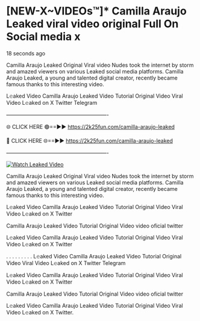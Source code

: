 # [NEW-X~VIDEOs™]* Camilla Araujo Leaked viral video original Full On Social media x

18 seconds ago

Camilla Araujo Leaked Original Viral video Nudes took the internet by storm and amazed viewers on various Leaked social media platforms. Camilla Araujo Leaked, a young and talented digital creator, recently became famous thanks to this interesting video.

L𝚎aked Video Camilla Araujo Leaked Video Tutorial Original Video Viral Video L𝚎aked on X Twitter Telegram

———————————————————-

🌐 CLICK HERE 🟢==►► https://2k25fun.com/camilla-araujo-leaked

🔴 CLICK HERE 🌐==►► https://2k25fun.com/camilla-araujo-leaked

———————————————————-

[![Watch Leaked Video](https://miro.medium.com/v2/resize:fit:828/format:webp/1*cilzJN44JGOrTw9NJCrNHA.gif "Watch Leaked Video")](https://2k25fun.com/camilla-araujo-leaked)

Camilla Araujo Leaked Original Viral video Nudes took the internet by storm and amazed viewers on various Leaked social media platforms. Camilla Araujo Leaked, a young and talented digital creator, recently became famous thanks to this interesting video.

L𝚎aked Video Camilla Araujo Leaked Video Tutorial Original Video Viral Video L𝚎aked on X Twitter

Camilla Araujo Leaked Video Tutorial Original Video video oficial twitter

L𝚎aked Video Camilla Araujo Leaked Video Tutorial Original Video Viral Video L𝚎aked on X Twitter

. . . . . . . . . L𝚎aked Video Camilla Araujo Leaked Video Tutorial Original Video Viral Video L𝚎aked on X Twitter Telegram

L𝚎aked Video Camilla Araujo Leaked Video Tutorial Original Video Viral Video L𝚎aked on X Twitter

Camilla Araujo Leaked Video Tutorial Original Video video oficial twitter

L𝚎aked Video Camilla Araujo Leaked Video Tutorial Original Video Viral Video L𝚎aked on X Twitter.